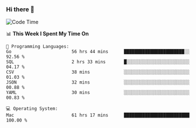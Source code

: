 ### Hi there 👋

<!--
**CrazyCollin/crazycollin** is a ✨ _special_ ✨ repository because its `README.md` (this file) appears on your GitHub profile.

Here are some ideas to get you started:

- 🔭 I’m currently working on ...
- 🌱 I’m currently learning ...
- 👯 I’m looking to collaborate on ...
- 🤔 I’m looking for help with ...
- 💬 Ask me about ...
- 📫 How to reach me: ...
- 😄 Pronouns: ...
- ⚡ Fun fact: ...
-->

<!--START_SECTION:waka-->
![Code Time](http://img.shields.io/badge/Code%20Time-3%2C084%20hrs%2050%20mins-blue)

📊 **This Week I Spent My Time On** 

```text
💬 Programming Languages: 
Go                       56 hrs 44 mins      ███████████████████████░░   92.56 % 
SQL                      2 hrs 33 mins       █░░░░░░░░░░░░░░░░░░░░░░░░   04.17 % 
CSV                      38 mins             ░░░░░░░░░░░░░░░░░░░░░░░░░   01.03 % 
JSON                     32 mins             ░░░░░░░░░░░░░░░░░░░░░░░░░   00.88 % 
YAML                     30 mins             ░░░░░░░░░░░░░░░░░░░░░░░░░   00.83 % 

💻 Operating System: 
Mac                      61 hrs 17 mins      █████████████████████████   100.00 % 
```


<!--END_SECTION:waka-->
